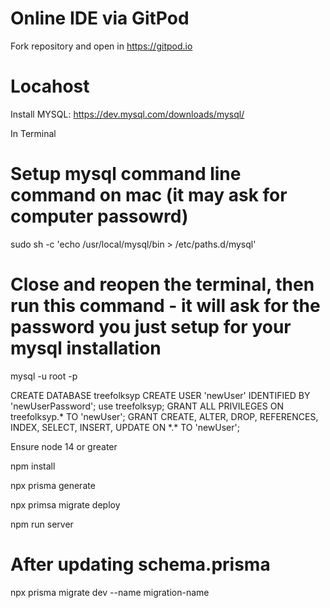# Online IDE via GitPod

Fork repository and open in https://gitpod.io

# Locahost

Install MYSQL:
https://dev.mysql.com/downloads/mysql/

In Terminal

# Setup mysql command line command on mac (it may ask for computer passowrd)

sudo sh -c 'echo /usr/local/mysql/bin > /etc/paths.d/mysql'

# Close and reopen the terminal, then run this command - it will ask for the password you just setup for your mysql installation

mysql -u root -p

CREATE DATABASE treefolksyp
CREATE USER 'newUser' IDENTIFIED BY 'newUserPassword';
use treefolksyp;
GRANT ALL PRIVILEGES ON treefolksyp.\* TO 'newUser';
GRANT CREATE, ALTER, DROP, REFERENCES, INDEX, SELECT, INSERT, UPDATE ON \*.\* TO 'newUser';

Ensure node 14 or greater

npm install

npx prisma generate

npx primsa migrate deploy

npm run server

# After updating schema.prisma

npx prisma migrate dev --name migration-name
